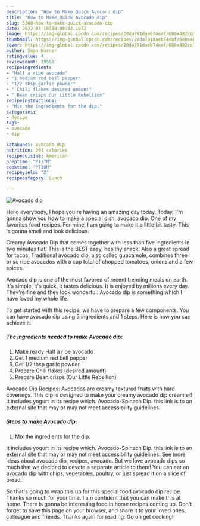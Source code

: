 ```yaml
---
description: "How to Make Quick Avocado dip"
title: "How to Make Quick Avocado dip"
slug: 5368-how-to-make-quick-avocado-dip
date: 2022-03-10T19:00:32.197Z
image: https://img-global.cpcdn.com/recipes/20da791daeb74eaf/680x482cq70/avocado-dip-recipe-main-photo.jpg
thumbnail: https://img-global.cpcdn.com/recipes/20da791daeb74eaf/680x482cq70/avocado-dip-recipe-main-photo.jpg
cover: https://img-global.cpcdn.com/recipes/20da791daeb74eaf/680x482cq70/avocado-dip-recipe-main-photo.jpg
author: Sean Warner
ratingvalue: 4
reviewcount: 19563
recipeingredient:
- "Half a ripe avocado"
- "1 medium red bell pepper"
- "1/2 tbsp garlic powder"
- " Chili flakes desired amount"
- " Bean crisps Our Little Rebellion"
recipeinstructions:
- "Mix the ingredients for the dip."
categories:
- Recipe
tags:
- avocado
- dip

katakunci: avocado dip 
nutrition: 291 calories
recipecuisine: American
preptime: "PT17M"
cooktime: "PT30M"
recipeyield: "2"
recipecategory: Lunch

---
```



![Avocado dip](https://img-global.cpcdn.com/recipes/20da791daeb74eaf/680x482cq70/avocado-dip-recipe-main-photo.jpg)

Hello everybody, I hope you're having an amazing day today. Today, I'm gonna show you how to make a special dish, avocado dip. One of my favorites food recipes. For mine, I am going to make it a little bit tasty. This is gonna smell and look delicious.

Creamy Avocado Dip that comes together with less than five ingredients in two minutes flat! This is the BEST easy, healthy snack. Also a great spread for tacos. Traditional avocado dip, also called guacamole, combines three or so ripe avocados with a cup total of chopped tomatoes, onions and a few spices.

Avocado dip is one of the most favored of recent trending meals on earth. It's simple, it's quick, it tastes delicious. It is enjoyed by millions every day. They're fine and they look wonderful. Avocado dip is something which I have loved my whole life.


To get started with this recipe, we have to prepare a few components. You can have avocado dip using 5 ingredients and 1 steps. Here is how you can achieve it.

<!--inarticleads1-->

##### The ingredients needed to make Avocado dip:

1. Make ready Half a ripe avocado
1. Get 1 medium red bell pepper
1. Get 1/2 tbsp garlic powder
1. Prepare  Chili flakes (desired amount)
1. Prepare  Bean crisps (Our Little Rebellion)


Avocado Dip Recipes: Avocados are creamy textured fruits with hard coverings. This dip is designed to make your creamy avocado dip creamier! It includes yogurt in its recipe which. Avocado-Spinach Dip. this link is to an external site that may or may not meet accessibility guidelines. 

<!--inarticleads2-->

##### Steps to make Avocado dip:

1. Mix the ingredients for the dip.


It includes yogurt in its recipe which. Avocado-Spinach Dip. this link is to an external site that may or may not meet accessibility guidelines. See more ideas about avocado dip, recipes, avocado. But we love avocado dips so much that we decided to devote a separate article to them! You can eat an avocado dip with chips, vegetables, poultry, or just spread it on a slice of bread. 

So that's going to wrap this up for this special food avocado dip recipe. Thanks so much for your time. I am confident that you can make this at home. There is gonna be interesting food in home recipes coming up. Don't forget to save this page on your browser, and share it to your loved ones, colleague and friends. Thanks again for reading. Go on get cooking!
